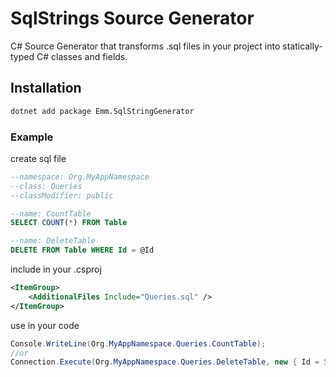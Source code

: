 # SqlStrings Source Generator

C# Source Generator that transforms .sql files in your project into statically-typed 
C# classes and fields.

## Installation

```bash
dotnet add package Emm.SqlStringGenerator 
```

### Example

create sql file

```sql 
--namespace: Org.MyAppNamespace
--class: Queries
--classModifier: public

--name: CountTable
SELECT COUNT(*) FROM Table

--name: DeleteTable
DELETE FROM Table WHERE Id = @Id
```

include in your .csproj
```xml
<ItemGroup>
    <AdditionalFiles Include="Queries.sql" /> 
</ItemGroup>
```

use in your code
```csharp
Console.WriteLine(Org.MyAppNamespace.Queries.CountTable);
//or 
Connection.Execute(Org.MyAppNamespace.Queries.DeleteTable, new { Id = 5 });
```
